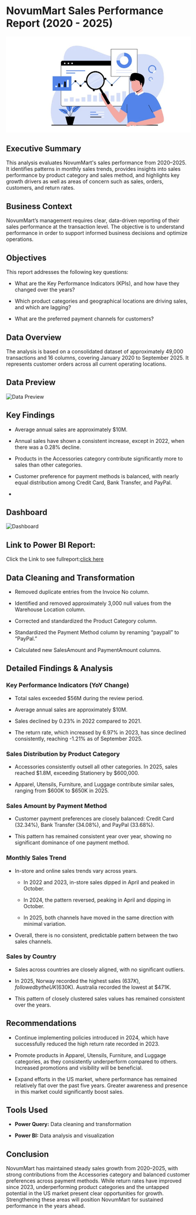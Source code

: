 # NovumMart Sales Performance Report (2020 - 2025)
![Header Image](header_image.jpg)

## Executive Summary
This analysis evaluates NovumMart's sales performance from 2020–2025. It identifies patterns in monthly sales trends, provides insights into sales performance by product category and sales method, and highlights key growth drivers as well as areas of concern such as sales, orders, customers, and return rates.

## Business Context
NovumMart’s management requires clear, data-driven reporting of their sales performance at the transaction level. The objective is to understand performance in order to support informed business decisions and optimize operations.


## Objectives
 This report addresses the following key questions:
- What are the Key Performance Indicators (KPIs), and how have they changed over the years?


- Which product categories and geographical locations are driving sales, and which are lagging?


- What are the preferred payment channels for customers?


## Data Overview
The analysis is based on a consolidated dataset of approximately 49,000 transactions and 16 columns, covering January 2020 to September 2025. It represents customer orders across all current operating locations.

## Data Preview
![Data Preview](data-preiw.jpg)


## Key Findings
- Average annual sales are approximately $10M.

- Annual sales have shown a consistent increase, except in 2022, when there was a 0.28% decline.

- Products in the Accessories category contribute significantly more to sales than other categories.

- Customer preference for payment methods is balanced, with nearly equal distribution among Credit Card, Bank Transfer, and PayPal.
- 

  ## Dashboard
  ![Dashboard](dashboad.jpg)

  ## Link to Power BI Report:
  Click the Link to see fullreport:[click here]()


## Data Cleaning and Transformation
- Removed duplicate entries from the Invoice No column.

- Identified and removed approximately 3,000 null values from the Warehouse Location column.

- Corrected and standardized the Product Category column.

- Standardized the Payment Method column by renaming “paypall” to “PayPal.”

- Calculated new SalesAmount and PaymentAmount columns.



## Detailed Findings & Analysis
### Key Performance Indicators (YoY Change)
- Total sales exceeded $56M during the review period.

- Average annual sales are approximately $10M.

- Sales declined by 0.23% in 2022 compared to 2021.

- The return rate, which increased by 6.97% in 2023, has since declined consistently, reaching -1.21% as of September 2025.

### Sales Distribution by Product Category
- Accessories consistently outsell all other categories. In 2025, sales reached $1.8M, exceeding Stationery by $600,000.

- Apparel, Utensils, Furniture, and Luggage contribute similar sales, ranging from $600K to $650K in 2025.


### Sales Amount by Payment Method
- Customer payment preferences are closely balanced: Credit Card (32.34%), Bank Transfer (34.08%), and PayPal (33.68%).

- This pattern has remained consistent year over year, showing no significant dominance of one payment method.



### Monthly Sales Trend
- In-store and online sales trends vary across years.

  * In 2022 and 2023, in-store sales dipped in April and peaked in October.

  * In 2024, the pattern reversed, peaking in April and dipping in October.

  * In 2025, both channels have moved in the same direction with minimal variation.

- Overall, there is no consistent, predictable pattern between the two sales channels.


### Sales by Country
- Sales across countries are closely aligned, with no significant outliers.

- In 2025, Norway recorded the highest sales ($637K), followed by the UK ($630K). Australia recorded the lowest at $471K.

- This pattern of closely clustered sales values has remained consistent over the years.

## Recommendations
- Continue implementing policies introduced in 2024, which have successfully reduced the high return rate recorded in 2023.


- Promote products in Apparel, Utensils, Furniture, and Luggage categories, as they consistently underperform compared to others. Increased promotions and visibility will be beneficial.


- Expand efforts in the US market, where performance has remained relatively flat over the past five years. Greater awareness and presence in this market could significantly boost sales.



## Tools Used
- **Power Query:** Data cleaning and transformation


- **Power BI:** Data analysis and visualization


## Conclusion
NovumMart has maintained steady sales growth from 2020–2025, with strong contributions from the Accessories category and balanced customer preferences across payment methods. While return rates have improved since 2023, underperforming product categories and the untapped potential in the US market present clear opportunities for growth. Strengthening these areas will position NovumMart for sustained performance in the years ahead.

  



